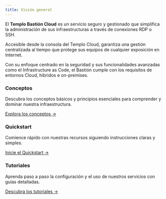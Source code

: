 ```yaml
---
title: Visión general
---
```


El **Templo Bastión Cloud** es un servicio seguro y gestionado que simplifica la administración de sus infraestructuras a través de conexiones RDP o SSH.

Accesible desde la consola del Templo Cloud, garantiza una gestión centralizada al tiempo que protege sus equipos de cualquier exposición en Internet.

Con su enfoque centrado en la seguridad y sus funcionalidades avanzadas como el Infrastructure as Code, el Bastión cumple con los requisitos de entornos Cloud, híbridos e on-premises.

<div class="card-grid">
  <div class="card">
    <h3>Conceptos</h3>
    <p>Descubra los conceptos básicos y principios esenciales para comprender y dominar nuestra infraestructura.</p>
    <a href="bastion/conceptos" class="card-link">Explora los conceptos &rarr;</a>
  </div>
  <div class="card">
    <h3>Quickstart</h3>
    <p>Comience rápido con nuestras recursos siguiendo instrucciones claras y simples.</p>
    <a href="bastion/quickstart" class="card-link">Inicie el Quickstart &rarr;</a>
  </div>
  <div class="card">
    <h3>Tutoriales</h3>
    <p>Aprenda paso a paso la configuración y el uso de nuestros servicios con guías detalladas.</p>
    <a href="bastion/tutoriales" class="card-link">Descubra los tutoriales &rarr;</a>
  </div>
</div>